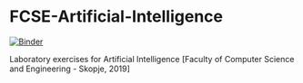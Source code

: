 # FCSE-Artificial-Intelligence
[![Binder](https://mybinder.org/badge_logo.svg)](https://mybinder.org/v2/gh/zelenkastiot/FCSE-Artificial-Intelligence/HEAD)

Laboratory exercises for Artificial Intelligence [Faculty of Computer Science and Engineering - Skopje, 2019]

